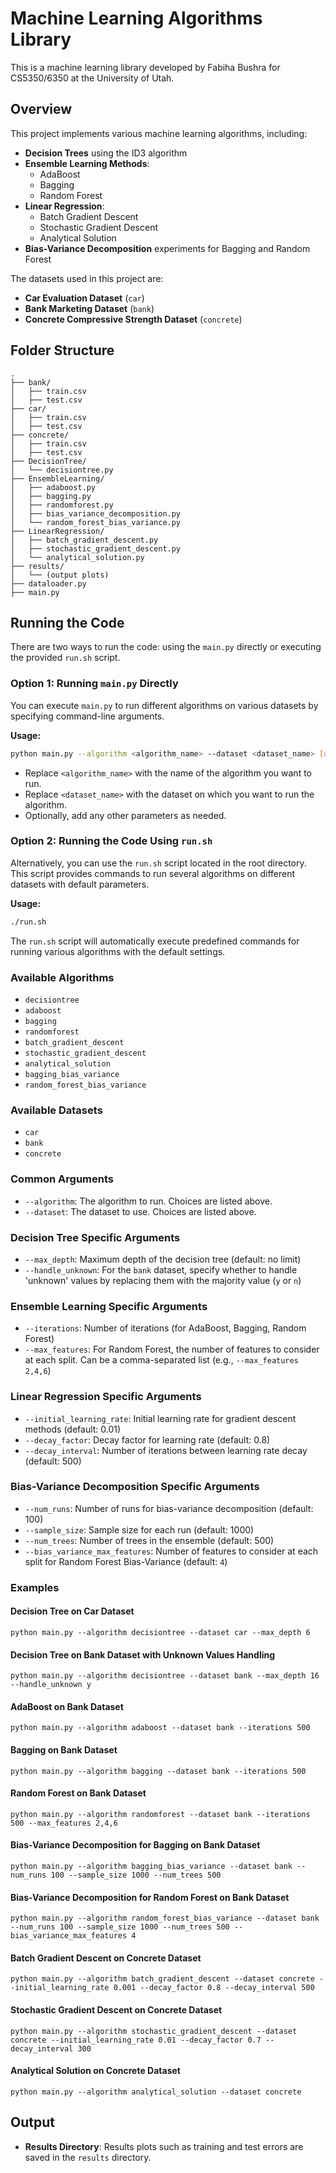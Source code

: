 # Machine Learning Algorithms Library

This is a machine learning library developed by Fabiha Bushra for CS5350/6350 at the University of Utah.

## Overview

This project implements various machine learning algorithms, including:

- **Decision Trees** using the ID3 algorithm
- **Ensemble Learning Methods**:
  - AdaBoost
  - Bagging
  - Random Forest
- **Linear Regression**:
  - Batch Gradient Descent
  - Stochastic Gradient Descent
  - Analytical Solution
- **Bias-Variance Decomposition** experiments for Bagging and Random Forest

The datasets used in this project are:

- **Car Evaluation Dataset** (`car`)
- **Bank Marketing Dataset** (`bank`)
- **Concrete Compressive Strength Dataset** (`concrete`)

## Folder Structure

~~~
.
├── bank/               
│   ├── train.csv       
│   ├── test.csv        
├── car/               
│   ├── train.csv       
│   ├── test.csv
├── concrete/               
│   ├── train.csv       
│   ├── test.csv      
├── DecisionTree/
│   └── decisiontree.py
├── EnsembleLearning/
│   ├── adaboost.py
│   ├── bagging.py
│   ├── randomforest.py
│   ├── bias_variance_decomposition.py
│   └── random_forest_bias_variance.py
├── LinearRegression/
│   ├── batch_gradient_descent.py
│   ├── stochastic_gradient_descent.py
│   └── analytical_solution.py
├── results/
│   └── (output plots)
├── dataloader.py       
├── main.py

~~~

## Running the Code

There are two ways to run the code: using the `main.py` directly or executing the provided `run.sh` script.

### Option 1: Running `main.py` Directly

You can execute `main.py` to run different algorithms on various datasets by specifying command-line arguments.

**Usage:**

```bash
python main.py --algorithm <algorithm_name> --dataset <dataset_name> [additional_parameters]
```

- Replace `<algorithm_name>` with the name of the algorithm you want to run.
- Replace `<dataset_name>` with the dataset on which you want to run the algorithm.
- Optionally, add any other parameters as needed.

### Option 2: Running the Code Using `run.sh`

Alternatively, you can use the `run.sh` script located in the root directory. This script provides commands to run several algorithms on different datasets with default parameters.

**Usage:**

```bash
./run.sh
```

The `run.sh` script will automatically execute predefined commands for running various algorithms with the default settings.

### Available Algorithms

- `decisiontree`
- `adaboost`
- `bagging`
- `randomforest`
- `batch_gradient_descent`
- `stochastic_gradient_descent`
- `analytical_solution`
- `bagging_bias_variance`
- `random_forest_bias_variance`

### Available Datasets

- `car`
- `bank`
- `concrete`

### Common Arguments

- `--algorithm`: The algorithm to run. Choices are listed above.
- `--dataset`: The dataset to use. Choices are listed above.

### Decision Tree Specific Arguments

- `--max_depth`: Maximum depth of the decision tree (default: no limit)
- `--handle_unknown`: For the `bank` dataset, specify whether to handle 'unknown' values by replacing them with the majority value (`y` or `n`)

### Ensemble Learning Specific Arguments

- `--iterations`: Number of iterations (for AdaBoost, Bagging, Random Forest)
- `--max_features`: For Random Forest, the number of features to consider at each split. Can be a comma-separated list (e.g., `--max_features 2,4,6`)

### Linear Regression Specific Arguments

- `--initial_learning_rate`: Initial learning rate for gradient descent methods (default: 0.01)
- `--decay_factor`: Decay factor for learning rate (default: 0.8)
- `--decay_interval`: Number of iterations between learning rate decay (default: 500)

### Bias-Variance Decomposition Specific Arguments

- `--num_runs`: Number of runs for bias-variance decomposition (default: 100)
- `--sample_size`: Sample size for each run (default: 1000)
- `--num_trees`: Number of trees in the ensemble (default: 500)
- `--bias_variance_max_features`: Number of features to consider at each split for Random Forest Bias-Variance (default: `4`)

### Examples

#### Decision Tree on Car Dataset

~~~
python main.py --algorithm decisiontree --dataset car --max_depth 6
~~~

#### Decision Tree on Bank Dataset with Unknown Values Handling

~~~
python main.py --algorithm decisiontree --dataset bank --max_depth 16 --handle_unknown y
~~~

#### AdaBoost on Bank Dataset

~~~
python main.py --algorithm adaboost --dataset bank --iterations 500
~~~

#### Bagging on Bank Dataset

~~~
python main.py --algorithm bagging --dataset bank --iterations 500
~~~

#### Random Forest on Bank Dataset

~~~
python main.py --algorithm randomforest --dataset bank --iterations 500 --max_features 2,4,6
~~~

#### Bias-Variance Decomposition for Bagging on Bank Dataset

~~~
python main.py --algorithm bagging_bias_variance --dataset bank --num_runs 100 --sample_size 1000 --num_trees 500
~~~

#### Bias-Variance Decomposition for Random Forest on Bank Dataset

~~~
python main.py --algorithm random_forest_bias_variance --dataset bank --num_runs 100 --sample_size 1000 --num_trees 500 --bias_variance_max_features 4
~~~

#### Batch Gradient Descent on Concrete Dataset

~~~
python main.py --algorithm batch_gradient_descent --dataset concrete --initial_learning_rate 0.001 --decay_factor 0.8 --decay_interval 500
~~~

#### Stochastic Gradient Descent on Concrete Dataset

~~~
python main.py --algorithm stochastic_gradient_descent --dataset concrete --initial_learning_rate 0.01 --decay_factor 0.7 --decay_interval 300
~~~

#### Analytical Solution on Concrete Dataset

~~~
python main.py --algorithm analytical_solution --dataset concrete
~~~

## Output

- **Results Directory**: Results plots such as training and test errors are saved in the `results` directory.
